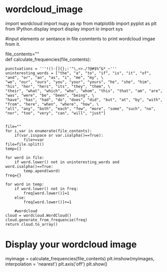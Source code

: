 # wordcloud_image

import wordcloud
import nupy as np
from matplotlib import pyplot as plt
from IPython.display import display
import io
import sys

#input elements or sentance in file conmtents to print wordcloud imgae from it.

file_contents=""  
def calculate_frequencies(file_contents):
    
    punctuations = '''!()-[]{};:'"\,<>./?@#$%^&*_~'''
    uninteresting_words = ["the", "a", "to", "if", "is", "it", "of", "and", "or", "an", "as", "i", "me", "my", \
    "we", "our", "ours", "you", "your", "yours", "he", "she", "him", "his", "her", "hers", "its", "they", "them", \
    "their", "what", "which", "who", "whom", "this", "that", "am", "are", "was", "were", "be", "been", "being", \
    "have", "has", "had", "do", "does", "did", "but", "at", "by", "with", "from", "here", "when", "where", "how", \
    "all", "any", "both", "each", "few", "more", "some", "such", "no", "nor", "too", "very", "can", "will", "just"]
    
    
    file=""
    for i,var in enumerate(file_contents):
        if(var.isspace or var.isalpha()==True):
            file+=var
    file=file.split()
    temp=[]

    for word in file:
        if word.lower() not in uninteresting_words and word.isalpha()==True:
            temp.apend(word)
    freq={}

    for word in temp:
        if word.lower() not in freq:
            freq[word.lower()]=1
        else:
            freq[word.lower()]+=1

        #wordcloud
    cloud = wordcloud.WordCloud()
    cloud.generate_from_frequencie(freq)
    return cloud.to_array()


# Display your wordcloud image

myimage = calculate_frequencies(file_contents)
plt.imshow(myimages, interpolation = 'nearest')
plt.axis('off')
plt.show()
